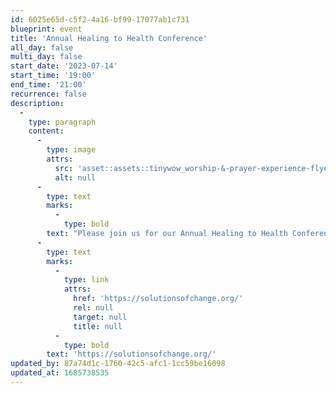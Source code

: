 ```yaml
---
id: 6025e65d-c5f2-4a16-bf99-17077ab1c731
blueprint: event
title: 'Annual Healing to Health Conference'
all_day: false
multi_day: false
start_date: '2023-07-14'
start_time: '19:00'
end_time: '21:00'
recurrence: false
description:
  -
    type: paragraph
    content:
      -
        type: image
        attrs:
          src: 'asset::assets::tinywow_worship-&-prayer-experience-flyer-0525---updated_25455194_1.jpg'
          alt: null
      -
        type: text
        marks:
          -
            type: bold
        text: "Please join us for our Annual Healing to Health Conference. This conference is about bringing the mental health dialogue to the faith-based communities. This conference will be filled with workshops and followed up with questions being answered by an amazing panel.\_This is a two day conference we will be having a Worship and Prayer Experience Friday July 14th from 7-9 PM. On Saturday we will have our conference session from 8-4 PM. Please join us for this amazing event. To get signed up please go to\_\_"
      -
        type: text
        marks:
          -
            type: link
            attrs:
              href: 'https://solutionsofchange.org/'
              rel: null
              target: null
              title: null
          -
            type: bold
        text: 'https://solutionsofchange.org/'
updated_by: 87a74d1c-1760-42c5-afc1-1cc59be16098
updated_at: 1685738535
---
```

